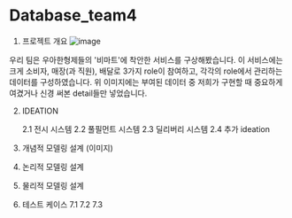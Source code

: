 # Database_team4

1. 프로젝트 개요
   ![image](https://github.com/BEYOND-SW-CAMP-TEAM4/Database_team4/assets/139551676/b178286a-d1e1-4314-8253-02e3e03b1c19)

우리 팀은 우아한형제들의 '비마트'에 착안한 서비스를 구상해봤습니다.
이 서비스에는 크게 소비자, 매장(과 직원), 배달로 3가지 role이 참여하고,
각각의 role에서 관리하는 데이터를 구성하였습니다.
위 이미지에는 부여된 데이터 중 저희가 구현할 때 중요하게 여겼거나 신경 써본 detail들만 넣었습니다. 

2. IDEATION
   
   2.1 전시 시스템 
   2.2 풀필먼트 시스템 
   2.3 딜리버리 시스템
   2.4 추가 ideation
   
3. 개념적 모델링 설계
   (이미지)
   
4. 논리적 모델링 설계
5. 물리적 모델링 설계
6. 테스트 케이스
   7.1
   7.2
   7.3



   
